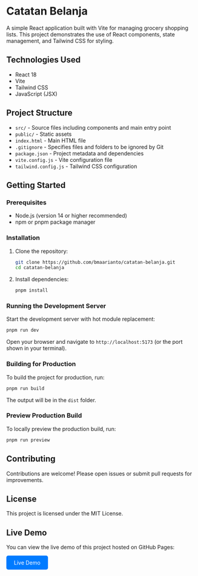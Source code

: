 # Catatan Belanja

A simple React application built with Vite for managing grocery shopping lists. This project demonstrates the use of React components, state management, and Tailwind CSS for styling.

## Technologies Used

- React 18
- Vite
- Tailwind CSS
- JavaScript (JSX)

## Project Structure

- `src/` - Source files including components and main entry point
- `public/` - Static assets
- `index.html` - Main HTML file
- `.gitignore` - Specifies files and folders to be ignored by Git
- `package.json` - Project metadata and dependencies
- `vite.config.js` - Vite configuration file
- `tailwind.config.js` - Tailwind CSS configuration

## Getting Started

### Prerequisites

- Node.js (version 14 or higher recommended)
- npm or pnpm package manager

### Installation

1. Clone the repository:
   ```bash
   git clone https://github.com/bmaarianto/catatan-belanja.git
   cd catatan-belanja
   ```

2. Install dependencies:
   ```bash
   pnpm install
   ```

### Running the Development Server

Start the development server with hot module replacement:

```bash
pnpm run dev
```

Open your browser and navigate to `http://localhost:5173` (or the port shown in your terminal).

### Building for Production

To build the project for production, run:

```bash
pnpm run build
```

The output will be in the `dist` folder.

### Preview Production Build

To locally preview the production build, run:

```bash
pnpm run preview
```

## Contributing

Contributions are welcome! Please open issues or submit pull requests for improvements.

## License

This project is licensed under the MIT License.

## Live Demo

You can view the live demo of this project hosted on GitHub Pages:  

<a href="https://bmaarianto.github.io/catatan-belanja/" target="_blank" style="display: inline-block; padding: 10px 20px; background-color: #007bff; color: white; border-radius: 5px; text-decoration: none;">Live Demo</a>
